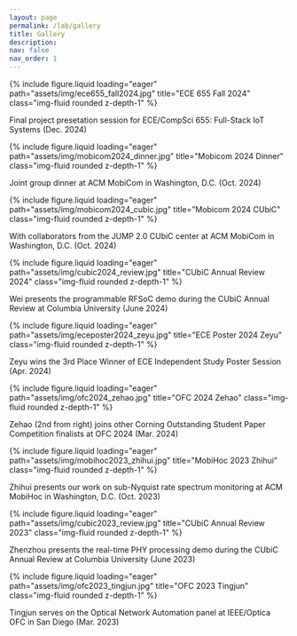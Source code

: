 ```yaml
---
layout: page
permalink: /lab/gallery
title: Gallery
description:
nav: false
nav_order: 1
---
```


<div class="row">
    <div class="col-sm-6">
        {% include figure.liquid loading="eager" path="assets/img/ece655_fall2024.jpg" title="ECE 655 Fall 2024" class="img-fluid rounded z-depth-1" %}
        <p class="caption">Final project presetation session for ECE/CompSci 655: Full-Stack IoT Systems (Dec. 2024)</p>
    </div>
    <div class="col-sm-6">
        {% include figure.liquid loading="eager" path="assets/img/mobicom2024_dinner.jpg" title="Mobicom 2024 Dinner" class="img-fluid rounded z-depth-1" %}
        <p class="caption">Joint group dinner at ACM MobiCom in Washington, D.C. (Oct. 2024)</p>
    </div>
    <div class="col-sm-6">
        {% include figure.liquid loading="eager" path="assets/img/mobicom2024_cubic.jpg" title="Mobicom 2024 CUbiC" class="img-fluid rounded z-depth-1" %}
        <p class="caption">With collaborators from the JUMP 2.0 CUbiC center at ACM MobiCom in Washington, D.C. (Oct. 2024)</p>
    </div>
    <div class="col-sm-6">
        {% include figure.liquid loading="eager" path="assets/img/cubic2024_review.jpg" title="CUbiC Annual Review 2024" class="img-fluid rounded z-depth-1" %}
        <p class="caption">Wei presents the programmable RFSoC demo during the CUbiC Annual Review at Columbia University (June 2024)</p>
    </div>
    <div class="col-sm-6">
        {% include figure.liquid loading="eager" path="assets/img/eceposter2024_zeyu.jpg" title="ECE Poster 2024 Zeyu" class="img-fluid rounded z-depth-1" %}
        <p class="caption">Zeyu wins the 3rd Place Winner of ECE Independent Study Poster Session (Apr. 2024)</p>
    </div>
    <div class="col-sm-6">
        {% include figure.liquid loading="eager" path="assets/img/ofc2024_zehao.jpg" title="OFC 2024 Zehao" class="img-fluid rounded z-depth-1" %}
        <p class="caption">Zehao (2nd from right) joins other Corning Outstanding Student Paper Competition finalists at OFC 2024 (Mar. 2024)</p>
    </div>
    <div class="col-sm-6">
        {% include figure.liquid loading="eager" path="assets/img/mobihoc2023_zhihui.jpg" title="MobiHoc 2023 Zhihui" class="img-fluid rounded z-depth-1" %}
        <p class="caption">Zhihui presents our work on sub-Nyquist rate spectrum monitoring at ACM MobiHoc in Washington, D.C. (Oct. 2023)</p>
    </div>
    <div class="col-sm-6">
        {% include figure.liquid loading="eager" path="assets/img/cubic2023_review.jpg" title="CUbiC Annual Review 2023" class="img-fluid rounded z-depth-1" %}
        <p class="caption">Zhenzhou presents the real-time PHY processing demo during the CUbiC Annual Review at Columbia University (June 2023)</p>
    </div>
    <div class="col-sm-6">
        {% include figure.liquid loading="eager" path="assets/img/ofc2023_tingjun.jpg" title="OFC 2023 Tingjun" class="img-fluid rounded z-depth-1" %}
        <p class="caption">Tingjun serves on the Optical Network Automation panel at IEEE/Optica OFC in San Diego (Mar. 2023)</p>
    </div>
</div>
